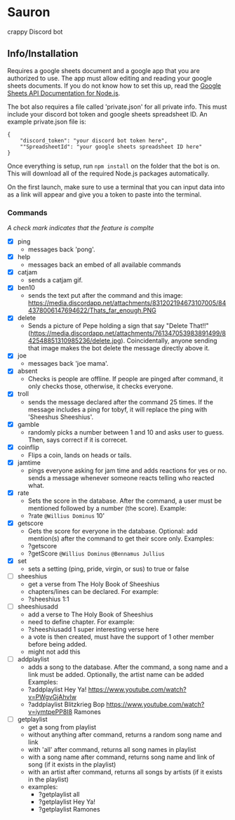 # Sauron
crappy Discord bot

## Info/Installation
Requires a google sheets document and a google app that you are authorized to use.  The app must allow editing and reading your google sheets documents.  If you do not know how to set this up, read the [Google Sheets API Documentation for Node.js](https://developers.google.com/sheets/api/quickstart/nodejs).

The bot also requires a file called 'private.json' for all private info.  This must include your discord bot token and google sheets spreadsheet ID.  An example private.json file is:
```
{
    "discord_token": "your discord bot token here",
    ""SpreadsheetId": "your google sheets spreadsheet ID here"
}
```

Once everything is setup, run ``npm install`` on the folder that the bot is on.  This will download all of the required Node.js packages automatically.

On the first launch, make sure to use a terminal that you can input data into as a link will appear and give you a token to paste into the terminal.

### Commands
*A check mark indicates that the feature is complte*
- [x] ping
    - messages back 'pong'.
- [x] help
    - messages back an embed of all available commands
- [x] catjam
    - sends a catjam gif.
- [x] ben10
    - sends the text put after the command and this image: https://media.discordapp.net/attachments/831202194673107005/844378006147694622/Thats_far_enough.PNG
- [x] delete
    - Sends a picture of Pepe holding a sign that say "Delete That!!" (https://media.discordapp.net/attachments/761347053983891499/842548851310985236/delete.jpg).  Coincidentally, anyone sending that image makes the bot delete the message directly above it.
- [x] joe
    - messages back 'joe mama'.
- [x] absent
    - Checks is people are offline.  If people are pinged after command, it only checks those, otherwise, it checks everyone.
- [x] troll
    - sends the message declared after the command 25 times.  If the message includes a ping for tobyf, it will replace the ping with 'Sheeshus Sheeshius'.
- [x] gamble
    - randomly picks a number between 1 and 10 and asks user to guess.  Then, says correct if it is correcet.
- [x] coinflip
    - Flips a coin, lands on heads or tails.
- [x] jamtime
    - pings everyone asking for jam time and adds reactions for yes or no.  sends a message whenever someone reacts telling who reacted what.
- [x] rate
    - Sets the score in the database.  After the command, a user must be mentioned followed by a number (the score).  Example:
    - ?rate `@Willius Dominus` 10'
- [x] getscore
    - Gets the score for everyone in the database.  Optional: add mention(s) after the command to get their score only.  Examples:
    - ?getscore
    - ?getScore `@Willius Dominus` `@Bennamus Jullius`
- [x] set
    - sets a setting (ping, pride, virgin, or sus) to true or false
- [ ] sheeshius
    - get a verse from The Holy Book of Sheeshius
    - chapters/lines can be declared.  For example:
    - ?sheeshius 1:1
- [ ] sheeshiusadd
    - add a verse to The Holy Book of Sheeshius
    - need to define chapter.  For example:
    - ?sheeshiusadd 1 super interesting verse here
    - a vote is then created, must have the support of 1 other member before being added.
    - might not add this
- [ ] addplaylist
    - adds a song to the database.  After the command, a song name and a link must be added.  Optionally, the artist name can be added Examples:
    - ?addplaylist Hey Ya! https://www.youtube.com/watch?v=PWgvGjAhvIw
    - ?addplaylist Blitzkrieg Bop https://www.youtube.com/watch?v=iymtpePP8I8 Ramones
- [ ] getplaylist
    - get a song from playlist
    - without anything after command, returns a random song name and link
    - with 'all' after command, returns all song names in playlist
    - with a song name after command, returns song name and link of song (if it exists in the playlist)
    - with an artist after command, returns all songs by artists (if it exists in the playlist)
    - examples:
        - ?getplaylist all
        - ?getplaylist Hey Ya!
        - ?getplaylist Ramones